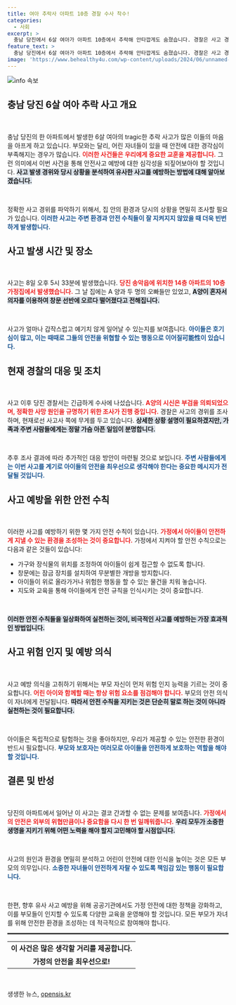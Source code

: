```yaml
---
title: 여아 추락사 아파트 10층 경찰 수사 착수!
categories:
  - 사회
excerpt: >
  충남 당진에서 6살 여아가 아파트 10층에서 추락해 안타깝게도 숨졌습니다. 경찰은 사고 경위를 조사 중이며, 아이와 오빠들만 있었던 상황이 주목받고 있습니다. shocking tragedy!
feature_text: >
  충남 당진에서 6살 여아가 아파트 10층에서 추락해 안타깝게도 숨졌습니다. 경찰은 사고 경위를 조사 중이며, 아이와 오빠들만 있었던 상황이 주목받고 있습니다. shocking tragedy!
image: 'https://www.behealthy4u.com/wp-content/uploads/2024/06/unnamed-file.png'
---
```


<p><img src="https://www.behealthy4u.com/wp-content/uploads/2024/06/unnamed-file.png" alt="info 속보" /></p>

<h2 data-ke-size="size26">충남 당진 6살 여아 추락 사고 개요</h2>

<p data-ke-size="size16">&nbsp;</p>

<p>충남 당진의 한 아파트에서 발생한 6살 여아의 tragic한 추락 사고가 많은 이들의 마음을 아프게 하고 있습니다. 부모와는 달리, 어린 자녀들이 있을 때 안전에 대한 경각심이 부족해지는 경우가 많습니다. <b><span style="color: #ee2323;">이러한 사건들은 우리에게 중요한 교훈을 제공합니다.</span></b> 그런 의미에서 이번 사건을 통해 안전사고 예방에 대한 심각성을 되짚어보아야 할 것입니다. <b><span style="background-color: #21538527;">사고 발생 경위와 당시 상황을 분석하여 유사한 사고를 예방하는 방법에 대해 알아보겠습니다.</span></b> </p>

<p data-ke-size="size16">&nbsp;</p>

<p>정확한 사고 경위를 파악하기 위해서, 집 안의 환경과 당시의 상황을 면밀히 조사할 필요가 있습니다. <b><span style="color: #1a5490;">이러한 사고는 주변 환경과 안전 수칙들이 잘 지켜지지 않았을 때 더욱 빈번하게 발생합니다.</span></b> </p>

<h2 data-ke-size="size26">사고 발생 시간 및 장소</h2>

<p data-ke-size="size16">&nbsp;</p>

<p>사고는 8일 오후 5시 33분에 발생했습니다. <b><span style="color: #ee2323;">당진 송악읍에 위치한 14층 아파트의 10층 가정집에서 발생했습니다.</span></b> 그 날 집에는 A 양과 두 명의 오빠들만 있었고, <b><span style="background-color: #21538527;">A양이 혼자서 의자를 이용하여 창문 선반에 오르다 떨어졌다고 전해집니다.</span></b> </p>

<p data-ke-size="size16">&nbsp;</p>

<p>사고가 얼마나 갑작스럽고 예기치 않게 일어날 수 있는지를 보여줍니다. <b><span style="color: #1a5490;">아이들은 호기심이 많고, 이는 때때로 그들의 안전을 위협할 수 있는 행동으로 이어질可能性이 있습니다.</span></b> </p>

<h2 data-ke-size="size26">현재 경찰의 대응 및 조치</h2>

<p data-ke-size="size16">&nbsp;</p>

<p>사고 이후 당진 경찰서는 긴급하게 수사에 나섰습니다. <b><span style="color: #ee2323;">A양의 시신은 부검을 의뢰되었으며, 정확한 사망 원인을 규명하기 위한 조사가 진행 중입니다.</span></b> 경찰은 사고의 경위를 조사하며, 현재로선 사고사 쪽에 무게를 두고 있습니다. <b><span style="background-color: #21538527;">상세한 상황 설명이 필요하겠지만, 가족과 주변 사람들에게는 정말 가슴 아픈 일임이 분명합니다.</span></b> </p>

<p data-ke-size="size16">&nbsp;</p>

<p>추후 조사 결과에 따라 추가적인 대응 방안이 마련될 것으로 보입니다. <b><span style="color: #1a5490;">주변 사람들에게는 이번 사고를 계기로 아이들의 안전을 최우선으로 생각해야 한다는 중요한 메시지가 전달될 것입니다.</span></b> </p>

<h2 data-ke-size="size26">사고 예방을 위한 안전 수칙</h2>

<p data-ke-size="size16">&nbsp;</p>

<p>이러한 사고를 예방하기 위한 몇 가지 안전 수칙이 있습니다. <b><span style="color: #ee2323;">가정에서 아이들이 안전하게 지낼 수 있는 환경을 조성하는 것이 중요합니다.</span></b> 가정에서 지켜야 할 안전 수칙으로는 다음과 같은 것들이 있습니다:</p>

<ul>
    <li>가구와 장식물의 위치를 조정하여 아이들이 쉽게 접근할 수 없도록 합니다.</li>
    <li>창문에는 잠금 장치를 설치하여 무분별한 개방을 방지합니다.</li>
    <li>아이들이 위로 올라가거나 위험한 행동을 할 수 있는 물건을 치워 놓습니다.</li>
    <li>지도와 교육을 통해 아이들에게 안전 규칙을 인식시키는 것이 중요합니다.</li>
</ul>

<p data-ke-size="size16">&nbsp;</p>

<p><b><span style="background-color: #21538527;">이러한 안전 수칙들을 일상화하여 실천하는 것이, 비극적인 사고를 예방하는 가장 효과적인 방법입니다.</span></b> </p>

<h2 data-ke-size="size26">사고 위험 인지 및 예방 의식</h2>

<p data-ke-size="size16">&nbsp;</p>

<p>사고 예방 의식을 고취하기 위해서는 부모 자신이 먼저 위험 인지 능력을 기르는 것이 중요합니다. <b><span style="color: #ee2323;">어린 아이와 함께할 때는 항상 위험 요소를 점검해야 합니다.</span></b> 부모의 안전 의식이 자녀에게 전달됩니다. <b><span style="background-color: #21538527;">따라서 안전 수칙을 지키는 것은 단순히 말로 하는 것이 아니라 실천하는 것이 필요합니다.</span></b></p>

<p data-ke-size="size16">&nbsp;</p>

<p>아이들은 독립적으로 탐험하는 것을 좋아하지만, 우리가 제공할 수 있는 안전한 환경이 반드시 필요합니다. <b><span style="color: #1a5490;">부모와 보호자는 여러모로 아이들을 안전하게 보호하는 역할을 해야 할 것입니다.</span></b> </p>

<h2 data-ke-size="size26">결론 및 반성</h2>

<p data-ke-size="size16">&nbsp;</p>

<p>당진의 아파트에서 일어난 이 사고는 결코 간과할 수 없는 문제를 보여줍니다. <b><span style="color: #ee2323;">가정에서의 안전은 외부의 위협만큼이나 중요함을 다시 한 번 일깨워줍니다.</span></b> <b><span style="background-color: #21538527;">우리 모두가 소중한 생명을 지키기 위해 어떤 노력을 해야 할지 고민해야 할 시점입니다.</span></b> </p>

<p data-ke-size="size16">&nbsp;</p>

<p>사고의 원인과 환경을 면밀히 분석하고 어린이 안전에 대한 인식을 높이는 것은 모든 부모의 의무입니다. <b><span style="color: #1a5490;">소중한 자녀들이 안전하게 자랄 수 있도록 책임감 있는 행동이 필요합니다.</span></b> </p>

<p data-ke-size="size16">&nbsp;</p>

<p>한편, 향후 유사 사고 예방을 위해 공공기관에서도 가정 안전에 대한 정책을 강화하고, 이를 부모들이 인지할 수 있도록 다양한 교육을 운영해야 할 것입니다. 모든 부모가 자녀를 위해 안전한 환경을 조성하는 데 적극적으로 참여해야 합니다. </p>

<hr style="height:3px; border:none; background-color:#333;"> 

<table style="width:100%; border-collapse:collapse;"> 
<tr>
    <td style="text-align: center; height: 17px;"><b>이 사건은 많은 생각할 거리를 제공합니다.</b></td>
</tr>
<tr>
    <td style="text-align: center; height: 17px;"><b>가정의 안전을 최우선으로!</b></td>
</tr>
</table> 

<p data-ke-size="size16">&nbsp;</p> 
생생한 뉴스, <a href="https://opensis.kr" rel="dofollow">opensis.kr</a>



